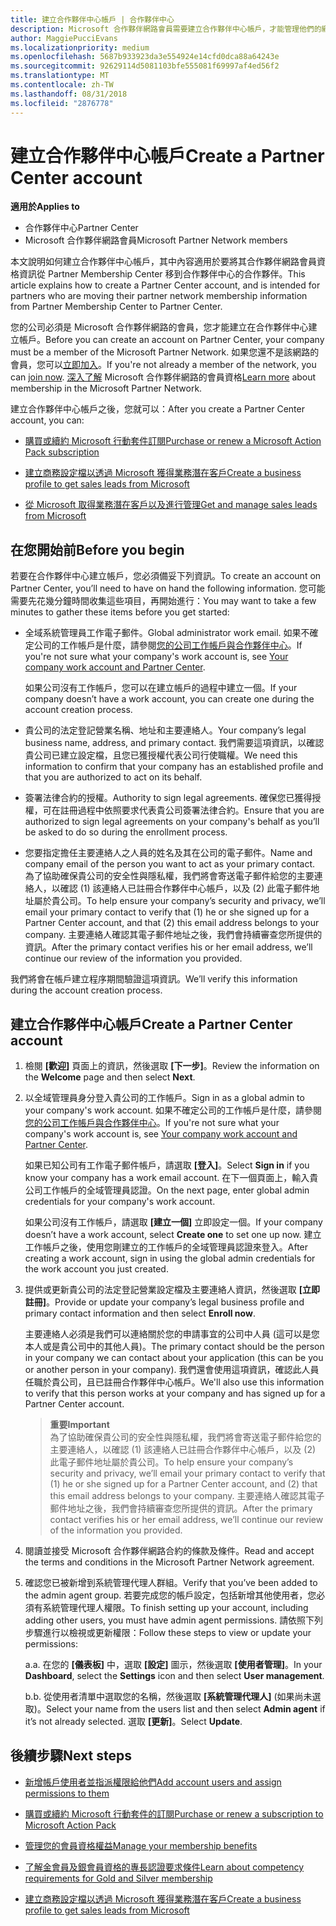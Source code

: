 ```yaml
---
title: 建立合作夥伴中心帳戶 | 合作夥伴中心
description: Microsoft 合作夥伴網路會員需要建立合作夥伴中心帳戶，才能管理他們的網路權益和專長認證，以及建立商務設定檔。
author: MaggiePucciEvans
ms.localizationpriority: medium
ms.openlocfilehash: 5687b933923da3e554924e14cfd0dca88a64243e
ms.sourcegitcommit: 92629114d5081103bfe555081f69997af4ed56f2
ms.translationtype: MT
ms.contentlocale: zh-TW
ms.lasthandoff: 08/31/2018
ms.locfileid: "2876778"
---
```

# <a name="create-a-partner-center-account"></a><span data-ttu-id="dca6c-103">建立合作夥伴中心帳戶</span><span class="sxs-lookup"><span data-stu-id="dca6c-103">Create a Partner Center account</span></span>

**<span data-ttu-id="dca6c-104">適用於</span><span class="sxs-lookup"><span data-stu-id="dca6c-104">Applies to</span></span>**

-   <span data-ttu-id="dca6c-105">合作夥伴中心</span><span class="sxs-lookup"><span data-stu-id="dca6c-105">Partner Center</span></span>
-   <span data-ttu-id="dca6c-106">Microsoft 合作夥伴網路會員</span><span class="sxs-lookup"><span data-stu-id="dca6c-106">Microsoft Partner Network members</span></span>


<span data-ttu-id="dca6c-107">本文說明如何建立合作夥伴中心帳戶，其中內容適用於要將其合作夥伴網路會員資格資訊從 Partner Membership Center 移到合作夥伴中心的合作夥伴。</span><span class="sxs-lookup"><span data-stu-id="dca6c-107">This article explains how to create a Partner Center account, and is intended for partners who are moving their partner network membership information from Partner Membership Center to Partner Center.</span></span> 

<span data-ttu-id="dca6c-108">您的公司必須是 Microsoft 合作夥伴網路的會員，您才能建立在合作夥伴中心建立帳戶。</span><span class="sxs-lookup"><span data-stu-id="dca6c-108">Before you can create an account on Partner Center, your company must be a member of the Microsoft Partner Network.</span></span> <span data-ttu-id="dca6c-109">如果您還不是該網路的會員，您可以[立即加入](https://partners.microsoft.com/PartnerProgram/simplifiedenrollment.aspx)。</span><span class="sxs-lookup"><span data-stu-id="dca6c-109">If you're not already a member of the network, you can [join now](https://partners.microsoft.com/PartnerProgram/simplifiedenrollment.aspx).</span></span>  <span data-ttu-id="dca6c-110">[深入了解](https://partner.microsoft.com/membership) Microsoft 合作夥伴網路的會員資格</span><span class="sxs-lookup"><span data-stu-id="dca6c-110">[Learn more](https://partner.microsoft.com/membership) about membership in the Microsoft Partner Network.</span></span>  

<span data-ttu-id="dca6c-111">建立合作夥伴中心帳戶之後，您就可以：</span><span class="sxs-lookup"><span data-stu-id="dca6c-111">After you create a Partner Center account, you can:</span></span>

-   [<span data-ttu-id="dca6c-112">購買或續約 Microsoft 行動套件訂閱</span><span class="sxs-lookup"><span data-stu-id="dca6c-112">Purchase or renew a Microsoft Action Pack subscription</span></span>](mpn-get-action-pack.md)

-   [<span data-ttu-id="dca6c-113">建立商務設定檔以透過 Microsoft 獲得業務潛在客戶</span><span class="sxs-lookup"><span data-stu-id="dca6c-113">Create a business profile to get sales leads from Microsoft</span></span>](create-a-marketing-profile.md)

-   [<span data-ttu-id="dca6c-114">從 Microsoft 取得業務潛在客戶以及進行管理</span><span class="sxs-lookup"><span data-stu-id="dca6c-114">Get and manage sales leads from Microsoft</span></span>](responding-to-referrals.md)

## <a name="before-you-begin"></a><span data-ttu-id="dca6c-115">在您開始前</span><span class="sxs-lookup"><span data-stu-id="dca6c-115">Before you begin</span></span>

<span data-ttu-id="dca6c-116">若要在合作夥伴中心建立帳戶，您必須備妥下列資訊。</span><span class="sxs-lookup"><span data-stu-id="dca6c-116">To create an account on Partner Center, you’ll need to have on hand the following information.</span></span> <span data-ttu-id="dca6c-117">您可能需要先花幾分鐘時間收集這些項目，再開始進行：</span><span class="sxs-lookup"><span data-stu-id="dca6c-117">You may want to take a few minutes to gather these items before you get started:</span></span>

-   <span data-ttu-id="dca6c-118">全域系統管理員工作電子郵件。</span><span class="sxs-lookup"><span data-stu-id="dca6c-118">Global administrator work email.</span></span> <span data-ttu-id="dca6c-119">如果不確定公司的工作帳戶是什麼，請參閱[您的公司工作帳戶與合作夥伴中心](azure-active-directory-tenants-and-partner-center.md)。</span><span class="sxs-lookup"><span data-stu-id="dca6c-119">If you're not sure what your company's work account is, see [Your company work account and Partner Center](azure-active-directory-tenants-and-partner-center.md).</span></span>

    <span data-ttu-id="dca6c-120">如果公司沒有工作帳戶，您可以在建立帳戶的過程中建立一個。</span><span class="sxs-lookup"><span data-stu-id="dca6c-120">If your company doesn’t have a work account, you can create one during the account creation process.</span></span> 

-   <span data-ttu-id="dca6c-121">貴公司的法定登記營業名稱、地址和主要連絡人。</span><span class="sxs-lookup"><span data-stu-id="dca6c-121">Your company’s legal business name, address, and primary contact.</span></span> <span data-ttu-id="dca6c-122">我們需要這項資訊，以確認貴公司已建立設定檔，且您已獲授權代表公司行使職權。</span><span class="sxs-lookup"><span data-stu-id="dca6c-122">We need this information to confirm that your company has an established profile and that you are authorized to act on its behalf.</span></span> 

-   <span data-ttu-id="dca6c-123">簽署法律合約的授權。</span><span class="sxs-lookup"><span data-stu-id="dca6c-123">Authority to sign legal agreements.</span></span> <span data-ttu-id="dca6c-124">確保您已獲得授權，可在註冊過程中依照要求代表貴公司簽署法律合約。</span><span class="sxs-lookup"><span data-stu-id="dca6c-124">Ensure that you are authorized to sign legal agreements on your company's behalf as you’ll be asked to do so during the enrollment process.</span></span>

-   <span data-ttu-id="dca6c-125">您要指定擔任主要連絡人之人員的姓名及其在公司的電子郵件。</span><span class="sxs-lookup"><span data-stu-id="dca6c-125">Name and company email of the person you want to act as your primary contact.</span></span> <span data-ttu-id="dca6c-126">為了協助確保貴公司的安全性與隱私權，我們將會寄送電子郵件給您的主要連絡人，以確認 (1) 該連絡人已註冊合作夥伴中心帳戶，以及 (2) 此電子郵件地址屬於貴公司。</span><span class="sxs-lookup"><span data-stu-id="dca6c-126">To help ensure your company’s security and privacy, we’ll email your primary contact to verify that (1) he or she signed up for a Partner Center account, and that (2) this email address belongs to your company.</span></span> <span data-ttu-id="dca6c-127">主要連絡人確認其電子郵件地址之後，我們會持續審查您所提供的資訊。</span><span class="sxs-lookup"><span data-stu-id="dca6c-127">After the primary contact verifies his or her email address, we’ll continue our review of the information you provided.</span></span>

<span data-ttu-id="dca6c-128">我們將會在帳戶建立程序期間驗證這項資訊。</span><span class="sxs-lookup"><span data-stu-id="dca6c-128">We’ll verify this information during the account creation process.</span></span> 
 
## <a name="create-a-partner-center-account"></a><span data-ttu-id="dca6c-129">建立合作夥伴中心帳戶</span><span class="sxs-lookup"><span data-stu-id="dca6c-129">Create a Partner Center account</span></span>

1.  <span data-ttu-id="dca6c-130">檢閱 **\[歡迎\]** 頁面上的資訊，然後選取 **\[下一步\]**。</span><span class="sxs-lookup"><span data-stu-id="dca6c-130">Review the information on the **Welcome** page and then select **Next**.</span></span>

2.  <span data-ttu-id="dca6c-131">以全域管理員身分登入貴公司的工作帳戶。</span><span class="sxs-lookup"><span data-stu-id="dca6c-131">Sign in as a global admin to your company's work account.</span></span> <span data-ttu-id="dca6c-132">如果不確定公司的工作帳戶是什麼，請參閱[您的公司工作帳戶與合作夥伴中心](azure-active-directory-tenants-and-partner-center.md)。</span><span class="sxs-lookup"><span data-stu-id="dca6c-132">If you're not sure what your company's work account is, see [Your company work account and Partner Center](azure-active-directory-tenants-and-partner-center.md).</span></span>

    <span data-ttu-id="dca6c-133">如果已知公司有工作電子郵件帳戶，請選取 **\[登入\]**。</span><span class="sxs-lookup"><span data-stu-id="dca6c-133">Select **Sign in** if you know your company has a work email account.</span></span> <span data-ttu-id="dca6c-134">在下一個頁面上，輸入貴公司工作帳戶的全域管理員認證。</span><span class="sxs-lookup"><span data-stu-id="dca6c-134">On the next page, enter global admin credentials for your company's work account.</span></span> 

    <span data-ttu-id="dca6c-135">如果公司沒有工作帳戶，請選取 **\[建立一個\]** 立即設定一個。</span><span class="sxs-lookup"><span data-stu-id="dca6c-135">If your company doesn’t have a work account, select **Create one** to set one up now.</span></span> <span data-ttu-id="dca6c-136">建立工作帳戶之後，使用您剛建立的工作帳戶的全域管理員認證來登入。</span><span class="sxs-lookup"><span data-stu-id="dca6c-136">After creating a work account, sign in using the global admin credentials for the work account you just created.</span></span>

3.  <span data-ttu-id="dca6c-137">提供或更新貴公司的法定登記營業設定檔及主要連絡人資訊，然後選取 **\[立即註冊\]**。</span><span class="sxs-lookup"><span data-stu-id="dca6c-137">Provide or update your company’s legal business profile and primary contact information and then select **Enroll now**.</span></span> 

    <span data-ttu-id="dca6c-138">主要連絡人必須是我們可以連絡關於您的申請事宜的公司中人員 (這可以是您本人或是貴公司中的其他人員)。</span><span class="sxs-lookup"><span data-stu-id="dca6c-138">The primary contact should be the person in your company we can contact about your application (this can be you or another person in your company).</span></span> <span data-ttu-id="dca6c-139">我們還會使用這項資訊，確認此人員任職於貴公司，且已註冊合作夥伴中心帳戶。</span><span class="sxs-lookup"><span data-stu-id="dca6c-139">We'll also use this information to verify that this person works at your company and has signed up for a Partner Center account.</span></span>

    >**<span data-ttu-id="dca6c-140">重要</span><span class="sxs-lookup"><span data-stu-id="dca6c-140">Important</span></span>**<br> <span data-ttu-id="dca6c-141">為了協助確保貴公司的安全性與隱私權，我們將會寄送電子郵件給您的主要連絡人，以確認 (1) 該連絡人已註冊合作夥伴中心帳戶，以及 (2) 此電子郵件地址屬於貴公司。</span><span class="sxs-lookup"><span data-stu-id="dca6c-141">To help ensure your company’s security and privacy, we’ll email your primary contact to verify that (1) he or she signed up for a Partner Center account, and (2) that this email address belongs to your company.</span></span> <span data-ttu-id="dca6c-142">主要連絡人確認其電子郵件地址之後，我們會持續審查您所提供的資訊。</span><span class="sxs-lookup"><span data-stu-id="dca6c-142">After the primary contact verifies his or her email address, we’ll continue our review of the information you provided.</span></span>

4.  <span data-ttu-id="dca6c-143">閱讀並接受 Microsoft 合作夥伴網路合約的條款及條件。</span><span class="sxs-lookup"><span data-stu-id="dca6c-143">Read and accept the terms and conditions in the Microsoft Partner Network agreement.</span></span> 

5.  <span data-ttu-id="dca6c-144">確認您已被新增到系統管理代理人群組。</span><span class="sxs-lookup"><span data-stu-id="dca6c-144">Verify that you’ve been added to the admin agent group.</span></span> <span data-ttu-id="dca6c-145">若要完成您的帳戶設定，包括新增其他使用者，您必須有系統管理代理人權限。</span><span class="sxs-lookup"><span data-stu-id="dca6c-145">To finish setting up your account, including adding other users, you must have admin agent permissions.</span></span> <span data-ttu-id="dca6c-146">請依照下列步驟進行以檢視或更新權限：</span><span class="sxs-lookup"><span data-stu-id="dca6c-146">Follow these steps to view or update your permissions:</span></span>

    <span data-ttu-id="dca6c-147">a.</span><span class="sxs-lookup"><span data-stu-id="dca6c-147">a.</span></span> <span data-ttu-id="dca6c-148">在您的 **\[儀表板\]** 中，選取 **\[設定\]** 圖示，然後選取 **\[使用者管理\]**。</span><span class="sxs-lookup"><span data-stu-id="dca6c-148">In your **Dashboard**, select the **Settings** icon and then select **User management**.</span></span>  

    <span data-ttu-id="dca6c-149">b.</span><span class="sxs-lookup"><span data-stu-id="dca6c-149">b.</span></span> <span data-ttu-id="dca6c-150">從使用者清單中選取您的名稱，然後選取 **\[系統管理代理人\]** (如果尚未選取)。</span><span class="sxs-lookup"><span data-stu-id="dca6c-150">Select your name from the users list and then select **Admin agent** if it’s not already selected.</span></span> <span data-ttu-id="dca6c-151">選取 **\[更新\]**。</span><span class="sxs-lookup"><span data-stu-id="dca6c-151">Select **Update**.</span></span>  

## <a name="next-steps"></a><span data-ttu-id="dca6c-152">後續步驟</span><span class="sxs-lookup"><span data-stu-id="dca6c-152">Next steps</span></span>

-   [<span data-ttu-id="dca6c-153">新增帳戶使用者並指派權限給他們</span><span class="sxs-lookup"><span data-stu-id="dca6c-153">Add account users and assign permissions to them</span></span>](create-user-accounts-and-set-permissions.md)

-   [<span data-ttu-id="dca6c-154">購買或續約 Microsoft 行動套件的訂閱</span><span class="sxs-lookup"><span data-stu-id="dca6c-154">Purchase or renew a subscription to Microsoft Action Pack</span></span>](mpn-get-action-pack.md)

-   [<span data-ttu-id="dca6c-155">管理您的會員資格權益</span><span class="sxs-lookup"><span data-stu-id="dca6c-155">Manage your membership benefits</span></span>](manage-your-partner-network-benefits.md)

-   [<span data-ttu-id="dca6c-156">了解金會員及銀會員資格的專長認證要求條件</span><span class="sxs-lookup"><span data-stu-id="dca6c-156">Learn about competency requirements for Gold and Silver membership</span></span>](https://partner.microsoft.com/membership/competencies)

-   [<span data-ttu-id="dca6c-157">建立商務設定檔以透過 Microsoft 獲得業務潛在客戶</span><span class="sxs-lookup"><span data-stu-id="dca6c-157">Create a business profile to get sales leads from Microsoft</span></span>](create-a-marketing-profile.md)